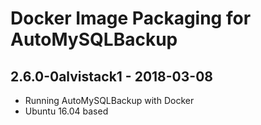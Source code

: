 Docker Image Packaging for AutoMySQLBackup
==========================================

2.6.0-0alvistack1 - 2018-03-08
------------------------------

-   Running AutoMySQLBackup with Docker
-   Ubuntu 16.04 based

